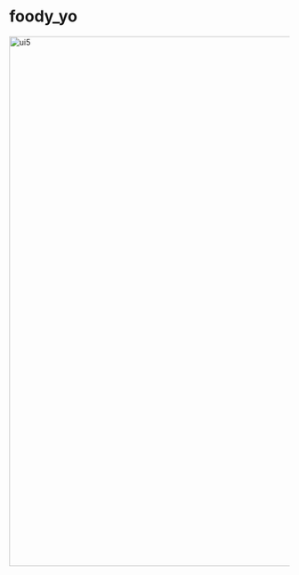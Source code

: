 # foody_yo



<img width="951" alt="ui5" src="https://user-images.githubusercontent.com/36483283/148639667-001e5ab3-a24c-4d05-ae50-983ab61bb77b.png">
